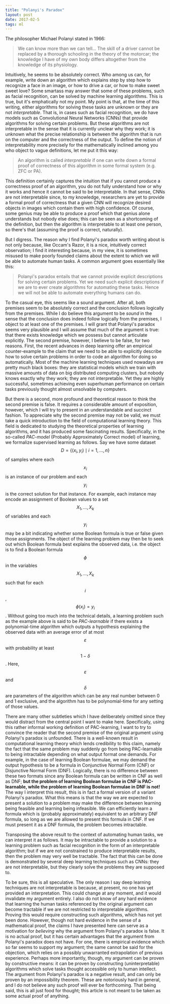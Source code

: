 ```yaml
---
title: "Polanyi's Paradox"
layout: post
date: 2017-02-5
tags: ml
---
```

The philosopher Michael Polanyi stated in 1966:

>We can know more than we can tell...
The skill of a driver cannot be replaced by a thorough schooling in the theory of the motorcar;
the knowledge I have of my own body differs altogether from the knowledge of its physiology.

Intuitively, he seems to be absolutely correct. Who among us can, for example, write down an algorithm which explains step by step
how to recognize a face in an image, or how to drive a car, or how to make sweet sweet love? Some smartass may answer that some of
these problems, such as facial recognition, can be solved by machine learning algorithms. This is true, but it's emphatically not
my point. My point is that, at the time of this writing, either algorithms for solving these tasks are unknown or they are not
*interpretable*. That is, in cases such as facial recognition, we do have models such as Convolutional Neural Networks (CNNs) that provide
algorithms for solving certain problems. But these algorithms are not interpretable in the sense that it is currently unclear why they
work; it is unknown what the precise relationship is between the algorithm that is run on the computer and the correctness of the output.
To define the notion of interpretability more precisely for the mathematically inclined among you who object to vague definitions, let me
put it this way:

>An algorithm is called *interpretable* if one can write down a formal proof of correctness of this algorithm in some formal system (e.g. ZFC or PA).

This definition certainly captures the intuition that if you cannot produce a correctness proof of an algorithm, you do not fully understand how or
why it works and hence it cannot be said to be interpretable. In that sense, CNNs are not interpretable since, to my knowledge, researchers are yet
to provide a formal proof of correctness that a given CNN will recognize desired objects in images which contain them with high confidence.
Of course, some genius may be able to produce a proof which that genius alone understands but nobody else does; this can be seen as a shortcoming of
the definition, but then the algorithm is interpretable to at least one person, so there's that (assuming the proof is correct, naturally).

But I digress. The reason why I find Polanyi's paradox worth writing about is not only because, like Occam's Razor, it is a nice, intuitively correct
observation; I find it interesting because, in my view, it is sometimes misused to make poorly founded claims about the extent to which we will be able
to automate human tasks. A common argument goes essentially like this:

>Polanyi's paradox entails that we cannot provide explicit descriptions for solving certain problems.
Yet we need such explicit descriptions if we are to ever create algorithms for automating these tasks.
Hence we will not be able to automate everything humans can do.

To the casual eye, this seems like a sound argument. After all, both premises seem to be absolutely correct and the conclusion follows logically from
the premises. While I do believe this argument to be *sound* in the sense that the conclusion does indeed follow logically from the premises, I object
to at least one of the premises. I will grant that Polanyi's paradox seems very plausible and I will assume that much of the argument is true: that
there exists knowledge which we possess but cannot articulate explicitly. The second premise, however, I believe to be false, for two reasons.
First, the recent advances in deep learning offer an empirical counter-example to the claim that we need to be able to explicitly describe how to
solve certain problems in order to code an algorithm for doing so automatically. Most of the machine learning techniques used nowadays are pretty
much black boxes: they are statistical models which we train with massive amounts of data on big distributed computing clusters, but nobody knows
exactly why they work; they are not interpretable. Yet they are highly successful, sometimes achieving even superhuman performance on certain tasks
previously thought almost unsolvable by computers.

But there is a second, more profound and theoretical reason to think the second premise is false.
It requires a considerable amount of exposition, however, which I will try to present in an understandable and succinct fashion.
To appreciate why the second premise may not be valid, we must take a quick introduction to the field of computational learning theory.
This field is dedicated to studying the theoretical properties of learning algorithms, and it has produced some fascinating results.
Specifically, in the so-called *PAC-model* (Probably Approximately Correct model) of learning, we formalize supervised learning as follows.
Say we have some dataset $$D = \{ (x_i, y_i) \mid i = 1, \dots, n \}$$ of samples where each $$x_i$$ is an instance of our problem and
each $$y_i$$ is the correct solution for that instance. For example, each instance may encode an assignment of Boolean values to a set $$X_1, \dots, X_k$$ of
variables and each $$y_i$$ may be a bit indicating whether some Boolean formula is true or false given those assignments. The object of the
learning problem may then be to seek out which Boolean formula best explains the observed data, i.e. the object is to find a Boolean formula
$$\phi$$ in the variables $$X_1, \dots, X_k$$ such that for each $$i$$, $$\phi(x_i) = y_i$$.
Without going too much into the technical details, a learning problem such as the example above is said to be *PAC-learnable* if there exists a
polynomial-time algorithm which outputs a hypothesis explaining the observed data with an average error of at most $$\varepsilon$$ with probability
at least $$1 - \delta$$. Here, $$\varepsilon$$ and $$\delta$$ are parameters of the algorithm which can be any real number between 0 and 1 exclusive,
and the algorithm has to be polynomial-time for any setting of those values.

There are many other subtleties which I have deliberately omitted since they would distract from the central point I want to make here.
Specifically, using this rather informal working definition of PAC-learning, I want to try to convince the reader that the second premise of the
original argument using Polanyi's paradox is unfounded. There is a well-known result in computational learning theory which lends credibility to
this claim, namely the fact that the same problem may suddenly go from being PAC-learnable to being intractable depending on what output format one demands.
For example, in the case of learning Boolean formulae, we may demand the output hypothesis to be a formula in Conjunctive Normal Form (CNF) or
Disjunctive Normal Form (DNF). Logically, there is no difference between these two formats since any Boolean formula can be written in CNF as well as DNF;
**but the problem of learning Boolean formulae in CNF is PAC-learnable, while the problem of learning Boolean formulae in DNF is not!**
The way I interpret this result, this is in fact a formal version of a variant Polanyi's paradox. What this means is that the way we are expected to present
a solution to a problem may make the difference between learning being feasible and learning being infeasible. We can efficiently learn a formula which is
(probably approximately) equivalent to an arbitrary DNF formula, so long as we are allowed to present this formula in CNF. If we must present it as a
DNF formula, the problem becomes intractable.

Transposing the above result to the context of automating human tasks, we can interpret it as follows.
It may be intractable to provide a solution to a learning problem such as facial recognition in the form of an interpretable algorithm;
but if we are not constrained to produce interpretable results, then the problem may very well be tractable. The fact that this can be done is demonstrated
by several deep learning techniques such as CNNs: they are not interpretable, but they clearly solve the problems they are supposed to.

To be sure, this is all speculative. The only reason I say deep learning techniques are not interpretable is because, at present, no one has yet provided an
interpretation. This could change at any moment, and it would invalidate my argument entirely. I also do not know of any hard evidence that learning the human
tasks referenced by the original argument can become tractable if we are not restricted to interpretable algorithms. Proving this would require constructing
such algorithms, which has not yet been done. However, though not hard evidence in the sense of a mathematical proof, the claims I have presented here can
serve as a motivation for *believing* why the argument from Polanyi's paradox is false. It is no actual proof, but it has certain advantages that the argument
from Polanyi's paradox does not have. For one, there is empirical evidence which so far seems to support my argument; the same cannot be said for the objection,
which relies on a possibly unwarranted extrapolation of previous experience. Perhaps more importantly, though, my argument can be proven by constructive means:
it can be proven by constructing (uninterpretable) algorithms which solve tasks thought accessible only to human intellect. The argument from Polanyi's paradox
is a negative result, and can only be proven by an impossibility theorem. These are notoriously hard in general, and I do not believe any such proof will ever
be forthcoming. That being said, this is all just food for thought; this article is not meant to be taken as some actual proof of anything.